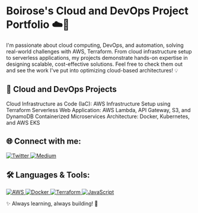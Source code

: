 # Boirose's Cloud and DevOps Project Portfolio ☁️🚀

I'm passionate about cloud computing, DevOps, and automation, solving real-world challenges with AWS, Terraform. From cloud infrastructure setup to serverless applications, my projects demonstrate hands-on expertise in designing scalable, cost-effective solutions. Feel free to check them out and see the work I've put into optimizing cloud-based architectures! 💡

## 🌟 Cloud and DevOps Projects
Cloud Infrastructure as Code (IaC): AWS Infrastructure Setup using Terraform
Serverless Web Application: AWS Lambda, API Gateway, S3, and DynamoDB
Containerized Microservices Architecture: Docker, Kubernetes, and AWS EKS

## 🌐 Connect with me:

<p align="left">
    <a href="https://twitter.com/daddyrowz" target="_blank">
        <img src="https://img.shields.io/badge/Twitter-%231DA1F2.svg?style=for-the-badge&logo=twitter&logoColor=white" alt="Twitter"/>
    </a>
    <a href="https://medium.com/@boiroseioregbu" target="_blank">
        <img src="https://img.shields.io/badge/Medium-%23000000.svg?style=for-the-badge&logo=medium&logoColor=white" alt="Medium"/>
    </a>
</p>


## 🛠️ Languages & Tools:

<p align="left">
    <a href="https://aws.amazon.com/" target="_blank">
        <img src="https://img.shields.io/badge/AWS-%23FF9900.svg?style=for-the-badge&logo=amazonaws&logoColor=white" alt="AWS"/>
    </a>
    <a href="https://www.docker.com/" target="_blank">
        <img src="https://img.shields.io/badge/Docker-%230db7ed.svg?style=for-the-badge&logo=docker&logoColor=white" alt="Docker"/>
    </a>
    <a href="https://www.terraform.io/" target="_blank">
        <img src="https://img.shields.io/badge/Terraform-%235835CC.svg?style=for-the-badge&logo=terraform&logoColor=white" alt="Terraform"/>
    </a>
    <a href="https://developer.mozilla.org/en-US/docs/Web/JavaScript" target="_blank">
        <img src="https://img.shields.io/badge/JavaScript-%23F7DF1E.svg?style=for-the-badge&logo=javascript&logoColor=black" alt="JavaScript"/>
    </a>
</p>


✨ Always learning, always building! 🚀
